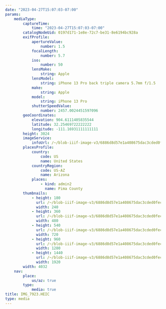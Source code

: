 ```yaml
---
date: "2023-04-27T15:07:03-07:00"
params:
    mediaType:
        captureTime:
            time: "2023-04-27T15:07:03-07:00"
        catalogNodeUid: 0197d171-1e8e-72c7-be31-8e6194bc928a
        exifProfile:
            apertureValue:
                number: 1.5
            focalLength:
                number: 5.7
            iso:
                number: 50
            lensMake:
                string: Apple
            lensModel:
                string: iPhone 13 Pro back triple camera 5.7mm f/1.5
            make:
                string: Apple
            model:
                string: iPhone 13 Pro
            shutterSpeedValue:
                number: 2457.0024451597096
        geoCoordinates:
            elevation: 904.6111405835544
            latitude: 32.25469722222222
            longitude: -111.16931111111111
        height: 3024
        imageService:
            infoUrl: /~/blob-iiif-image-v3/6886d8d57e1a408675dac3cded0fec24e3c88770df115f05e88f77b8b4ab12e4/info.json
        placesProfile:
            country:
                code: US
                name: United States
            countryRegion:
                code: US-AZ
                name: Arizona
            places:
                - kind: admin2
                  name: Pima County
        thumbnails:
            - height: 180
              url: /~/blob-iiif-image-v3/6886d8d57e1a408675dac3cded0fec24e3c88770df115f05e88f77b8b4ab12e4/full/240%2C180/0/default.jpg
              width: 240
            - height: 360
              url: /~/blob-iiif-image-v3/6886d8d57e1a408675dac3cded0fec24e3c88770df115f05e88f77b8b4ab12e4/full/480%2C360/0/default.jpg
              width: 480
            - height: 540
              url: /~/blob-iiif-image-v3/6886d8d57e1a408675dac3cded0fec24e3c88770df115f05e88f77b8b4ab12e4/full/720%2C540/0/default.jpg
              width: 720
            - height: 960
              url: /~/blob-iiif-image-v3/6886d8d57e1a408675dac3cded0fec24e3c88770df115f05e88f77b8b4ab12e4/full/1280%2C960/0/default.jpg
              width: 1280
            - height: 1440
              url: /~/blob-iiif-image-v3/6886d8d57e1a408675dac3cded0fec24e3c88770df115f05e88f77b8b4ab12e4/full/1920%2C1440/0/default.jpg
              width: 1920
        width: 4032
    nav:
        place:
            us/az: true
        type:
            media: true
title: IMG_7923.HEIC
type: media
---
```

